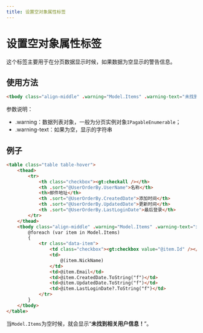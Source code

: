 ```yaml
---
title: 设置空对象属性标签
---
```


# 设置空对象属性标签

这个标签主要用于在分页数据显示时候，如果数据为空显示的警告信息。

## 使用方法

```html
<tbody class="align-middle" .warning="Model.Items" .warning-text="未找到相关用户信息！">
```

参数说明：

* .warning：数据列表对象，一般为分页实例对象`IPagableEnumerable`；
* .warning-text：如果为空，显示的字符串

## 例子

```html
<table class="table table-hover">
    <thead>
        <tr>
            <th class="checkbox"><gt:checkall /></th>
            <th .sort="@UserOrderBy.UserName">名称</th>
            <th>邮件地址</th>
            <th .sort="@UserOrderBy.CreatedDate">添加时间</th>
            <th .sort="@UserOrderBy.UpdatedDate">更新时间</th>
            <th .sort="@UserOrderBy.LastLoginDate">最后登录</th>
        </tr>
    </thead>
    <tbody class="align-middle" .warning="Model.Items" .warning-text="未找到相关用户信息！">
        @foreach (var item in Model.Items)
        {
            <tr class="data-item">
                <td class="checkbox"><gt:checkbox value="@item.Id" /></td>
                <td>
                    @(item.NickName)
                </td>
                <td>@item.Email</td>
                <td>@item.CreatedDate.ToString("f")</td>
                <td>@item.UpdatedDate.ToString("f")</td>
                <td>@item.LastLoginDate?.ToString("f")</td>
            </tr>
        }
    </tbody>
</table>
```

当`Model.Items`为空时候，就会显示“**未找到相关用户信息！**”。